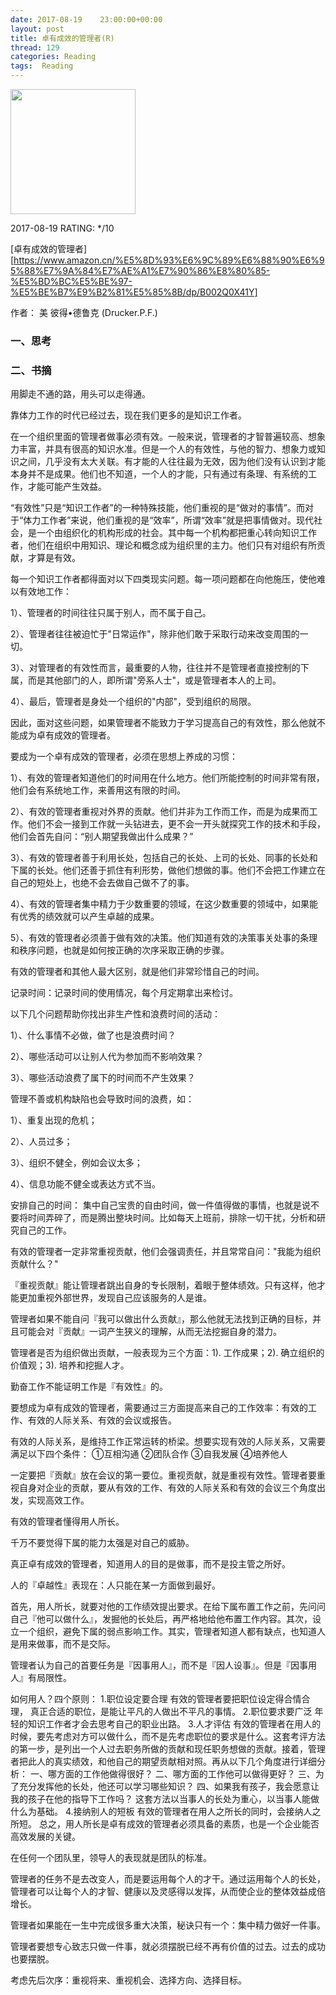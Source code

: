 ```yaml
---
date: 2017-08-19    23:00:00+00:00
layout: post
title: 卓有成效的管理者(R)
thread: 129
categories: Reading
tags:  Reading
---
```


<img src="https://images-cn.ssl-images-amazon.com/images/I/51SyKkbu7lL.jpg" width="200" />

2017-08-19 RATING:  \*/10

[卓有成效的管理者][https://www.amazon.cn/%E5%8D%93%E6%9C%89%E6%88%90%E6%95%88%E7%9A%84%E7%AE%A1%E7%90%86%E8%80%85-%E5%BD%BC%E5%BE%97-%E5%BE%B7%E9%B2%81%E5%85%8B/dp/B002Q0X41Y]

作者： 美 彼得•德鲁克 (Drucker.P.F.)   

### 一、思考





### 二、书摘



用脚走不通的路，用头可以走得通。

靠体力工作的时代已经过去，现在我们更多的是知识工作者。﻿

在一个组织里面的管理者做事必须有效。一般来说，管理者的才智普遍较高、想象力丰富，并具有很高的知识水准。但是一个人的有效性，与他的智力、想象力或知识之间，几乎没有太大关联。有才能的人往往最为无效，因为他们没有认识到才能本身并不是成果。他们也不知道，一个人的才能，只有通过有条理、有系统的工作，才能可能产生效益。

“有效性”只是“知识工作者”的一种特殊技能，他们重视的是“做对的事情”。而对于“体力工作者”来说，他们重视的是“效率”，所谓“效率”就是把事情做对。现代社会，是一个由组织化的机构形成的社会。其中每一个机构都把重心转向知识工作者，他们在组织中用知识、理论和概念成为组织里的主力。他们只有对组织有所贡献，才算是有效。

每一个知识工作者都得面对以下四类现实问题。每一项问题都在向他施压，使他难以有效地工作：

1）、管理者的时间往往只属于别人，而不属于自己。﻿

2）、管理者往往被迫忙于"日常运作"，除非他们敢于采取行动来改变周围的一切。﻿

3）、对管理者的有效性而言，最重要的人物，往往并不是管理者直接控制的下属，而是其他部门的人，即所谓"旁系人士"，或是管理者本人的上司。﻿

4）、最后，管理者是身处一个组织的"内部"，受到组织的局限。

因此，面对这些问题，如果管理者不能致力于学习提高自己的有效性，那么他就不能成为卓有成效的管理者。


要成为一个卓有成效的管理者，必须在思想上养成的习惯：

1）、有效的管理者知道他们的时间用在什么地方。他们所能控制的时间非常有限，他们会有系统地工作，来善用这有限的时间。

2）、有效的管理者重视对外界的贡献。他们并非为工作而工作，而是为成果而工作。他们不会一接到工作就一头钻进去，更不会一开头就探究工作的技术和手段，他们会首先自问：“别人期望我做出什么成果？”

3）、有效的管理者善于利用长处，包括自己的长处、上司的长处、同事的长处和下属的长处。他们还善于抓住有利形势，做他们想做的事。他们不会把工作建立在自己的短处上，也绝不会去做自己做不了的事。

4）、有效的管理者集中精力于少数重要的领域，在这少数重要的领域中，如果能有优秀的绩效就可以产生卓越的成果。

5）、有效的管理者必须善于做有效的决策。他们知道有效的决策事关处事的条理和秩序问题，也就是如何按正确的次序采取正确的步骤。

有效的管理者和其他人最大区别，就是他们非常珍惜自己的时间。

记录时间：记录时间的使用情况，每个月定期拿出来检讨。


以下几个问题帮助你找出非生产性和浪费时间的活动：

1）、什么事情不必做，做了也是浪费时间？

2）、哪些活动可以让别人代为参加而不影响效果？

3）、哪些活动浪费了属下的时间而不产生效果？


管理不善或机构缺陷也会导致时间的浪费，如：

1）、重复出现的危机；

2）、人员过多；

3）、组织不健全，例如会议太多；

4）、信息功能不健全或表达方式不当。



安排自己的时间： 集中自己宝贵的自由时间，做一件值得做的事情，也就是说不要将时间弄碎了，而是腾出整块时间。比如每天上班前，排除一切干扰，分析和研究自己的工作。



有效的管理者一定非常重视贡献，他们会强调责任，并且常常自问："我能为组织贡献什么？"



『重视贡献』能让管理者跳出自身的专长限制，着眼于整体绩效。只有这样，他才能更加重视外部世界，发现自己应该服务的人是谁。



管理者如果不能自问『我可以做出什么贡献』，那么他就无法找到正确的目标，并且可能会对『贡献』一词产生狭义的理解，从而无法挖掘自身的潜力。



管理者是否为组织做出贡献，一般表现为三个方面：1). 工作成果；2). 确立组织的价值观；3). 培养和挖掘人才。



勤奋工作不能证明工作是『有效性』的。



要想成为卓有成效的管理者，需要通过三方面提高来自己的工作效率：有效的工作、有效的人际关系、有效的会议或报告。



有效的人际关系，是维持工作正常运转的桥梁。想要实现有效的人际关系，又需要满足以下四个条件：
①互相沟通
②团队合作
③自我发展
④培养他人



一定要把『贡献』放在会议的第一要位。重视贡献，就是重视有效性。管理者要重视自身对企业的贡献，要从有效的工作、有效的人际关系和有效的会议三个角度出发，实现高效工作。



有效的管理者懂得用人所长。



千万不要觉得下属的能力太强是对自己的威胁。



真正卓有成效的管理者，知道用人的目的是做事，而不是投主管之所好。



人的『卓越性』表现在：人只能在某一方面做到最好。



首先，用人所长，就要对他的工作绩效提出要求。在给下属布置工作之前，先问问自己『他可以做什么』，发掘他的长处后，再严格地给他布置工作内容。其次，设立一个组织，避免下属的弱点影响工作。其实，管理者知道人都有缺点，也知道人是用来做事，而不是交际。



管理者认为自己的首要任务是『因事用人』，而不是『因人设事』。但是『因事用人』有局限性。



如何用人？四个原则：
1.职位设定要合理
有效的管理者要把职位设定得合情合理，
真正合适的职位，是能让平凡的人做出不平凡的事情。
2.职位要求要广泛
年轻的知识工作者才会去思考自己的职业出路。
3.人才评估
有效的管理者在用人的时候，要先考虑对方可以做什么，而不是先考虑职位的要求是什么。这套考评方法的第一步，是列出一个人过去职务所做的贡献和现任职务想做的贡献。接着，管理者把此人的真实绩效，和他自己的期望贡献相对照。再从以下几个角度进行详细分析：
一、哪方面的工作他做得很好？
二、哪方面的工作他可以做得更好？
三、为了充分发挥他的长处，他还可以学习哪些知识？
四、如果我有孩子，我会愿意让我的孩子在他的指导下工作吗？
这套方法以当事人的长处为重心，以当事人能做什么为基础。
4.接纳别人的短板
有效的管理者在用人之所长的同时，会接纳人之所短。
总之，用人所长是卓有成效的管理者必须具备的素质，也是一个企业能否高效发展的关键。



在任何一个团队里，领导人的表现就是团队的标准。



管理者的任务不是去改变人，而是要运用每个人的才干。通过运用每个人的长处，管理者可以让每个人的才智、健康以及灵感得以发挥，从而使企业的整体效益成倍增长。



管理者如果能在一生中完成很多重大决策，秘诀只有一个：集中精力做好一件事。



管理者要想专心致志只做一件事，就必须摆脱已经不再有价值的过去。过去的成功也要摆脱。



考虑先后次序：重视将来、重视机会、选择方向、选择目标。































